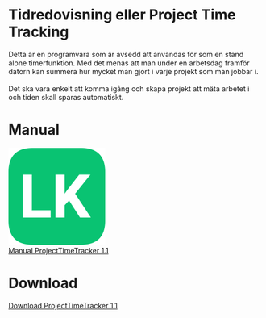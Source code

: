 # Tidredovisning eller Project Time Tracking 

Detta är en programvara som är avsedd att användas för som en stand alone timerfunktion. Med det menas att man under en arbetsdag framför datorn kan summera hur mycket man gjort i varje projekt som man jobbar i. </br></br>
Det ska vara enkelt att komma igång och skapa projekt att mäta arbetet i och tiden skall sparas automatiskt.

# Manual
![LK icon](ProjectTimeTracker/assets/logo.png)<br/>[Manual ProjectTimeTracker 1.1](ProjectTimeTracker/assets/Manual_ProjectTimeTracker_1.1_20240326.pdf)

# Download
[Download ProjectTimeTracker 1.1](ProjectTimeTracker/assets/ProjectTimeTracker_1.1_Setup.msi)

 

